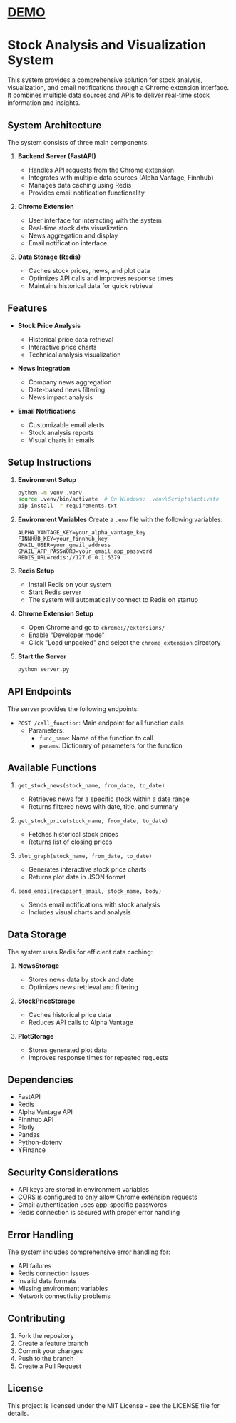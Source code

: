 
# [DEMO](https://youtu.be/m4wwKMi6kPc)


# Stock Analysis and Visualization System

This system provides a comprehensive solution for stock analysis, visualization, and email notifications through a Chrome extension interface. It combines multiple data sources and APIs to deliver real-time stock information and insights.

## System Architecture

The system consists of three main components:

1. **Backend Server (FastAPI)**
   - Handles API requests from the Chrome extension
   - Integrates with multiple data sources (Alpha Vantage, Finnhub)
   - Manages data caching using Redis
   - Provides email notification functionality

2. **Chrome Extension**
   - User interface for interacting with the system
   - Real-time stock data visualization
   - News aggregation and display
   - Email notification interface

3. **Data Storage (Redis)**
   - Caches stock prices, news, and plot data
   - Optimizes API calls and improves response times
   - Maintains historical data for quick retrieval

## Features

- **Stock Price Analysis**
  - Historical price data retrieval
  - Interactive price charts
  - Technical analysis visualization

- **News Integration**
  - Company news aggregation
  - Date-based news filtering
  - News impact analysis

- **Email Notifications**
  - Customizable email alerts
  - Stock analysis reports
  - Visual charts in emails

## Setup Instructions

1. **Environment Setup**
   ```bash
   python -m venv .venv
   source .venv/bin/activate  # On Windows: .venv\Scripts\activate
   pip install -r requirements.txt
   ```

2. **Environment Variables**
   Create a `.env` file with the following variables:
   ```
   ALPHA_VANTAGE_KEY=your_alpha_vantage_key
   FINNHUB_KEY=your_finnhub_key
   GMAIL_USER=your_gmail_address
   GMAIL_APP_PASSWORD=your_gmail_app_password
   REDIS_URL=redis://127.0.0.1:6379
   ```

3. **Redis Setup**
   - Install Redis on your system
   - Start Redis server
   - The system will automatically connect to Redis on startup

4. **Chrome Extension Setup**
   - Open Chrome and go to `chrome://extensions/`
   - Enable "Developer mode"
   - Click "Load unpacked" and select the `chrome_extension` directory

5. **Start the Server**
   ```bash
   python server.py
   ```

## API Endpoints

The server provides the following endpoints:

- `POST /call_function`: Main endpoint for all function calls
  - Parameters:
    - `func_name`: Name of the function to call
    - `params`: Dictionary of parameters for the function

## Available Functions

1. `get_stock_news(stock_name, from_date, to_date)`
   - Retrieves news for a specific stock within a date range
   - Returns filtered news with date, title, and summary

2. `get_stock_price(stock_name, from_date, to_date)`
   - Fetches historical stock prices
   - Returns list of closing prices

3. `plot_graph(stock_name, from_date, to_date)`
   - Generates interactive stock price charts
   - Returns plot data in JSON format

4. `send_email(recipient_email, stock_name, body)`
   - Sends email notifications with stock analysis
   - Includes visual charts and analysis

## Data Storage

The system uses Redis for efficient data caching:

1. **NewsStorage**
   - Stores news data by stock and date
   - Optimizes news retrieval and filtering

2. **StockPriceStorage**
   - Caches historical price data
   - Reduces API calls to Alpha Vantage

3. **PlotStorage**
   - Stores generated plot data
   - Improves response times for repeated requests

## Dependencies

- FastAPI
- Redis
- Alpha Vantage API
- Finnhub API
- Plotly
- Pandas
- Python-dotenv
- YFinance

## Security Considerations

- API keys are stored in environment variables
- CORS is configured to only allow Chrome extension requests
- Gmail authentication uses app-specific passwords
- Redis connection is secured with proper error handling

## Error Handling

The system includes comprehensive error handling for:
- API failures
- Redis connection issues
- Invalid data formats
- Missing environment variables
- Network connectivity problems

## Contributing

1. Fork the repository
2. Create a feature branch
3. Commit your changes
4. Push to the branch
5. Create a Pull Request

## License

This project is licensed under the MIT License - see the LICENSE file for details. 